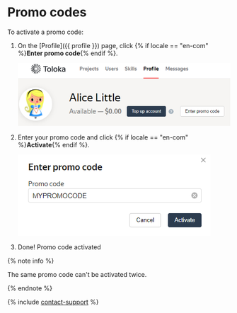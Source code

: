 # Promo codes

To activate a promo code:
1. On the [Profile]({{ profile }}) page, click {% if locale == "en-com" %}**Enter promo code**{% endif %}.

    ![](../_images/promocodes/find-promocode.png)

1. Enter your promo code and click {% if locale == "en-com" %}**Activate**{% endif %}.

    ![](../_images/promocodes/enter-promocode.png)

1. Done! Promo code activated

{% note info %}

The same promo code can't be activated twice.

{% endnote %}



{% include [contact-support](../_includes/contact-support-help.md) %}
